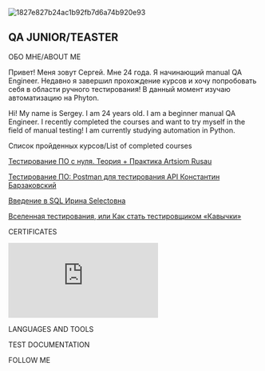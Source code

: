 ![1827e827b24ac1b92fb7d6a74b920e93](https://github.com/user-attachments/assets/2a7e9d0c-e8bf-4a45-96f5-25a2ff819645)

## QA JUNIOR/TEASTER 

ОБО МНЕ/ABOUT ME

Привет! Меня зовут Сергей. Мне 24 года. Я начинающий manual QA Engineer.
Недавно я завершил прохождение курсов и хочу попробовать себя в области ручного тестирования!
В данный момент изучаю автоматизацию на Phyton.

Hi! My name is Sergey. I am 24 years old. I am a beginner manual QA Engineer.
I recently completed the courses and want to try myself in the field of manual testing!
I am currently studying automation in Python.


Cписок пройденных курсов/List of completed courses

[Тестирование ПО с нуля. Теория + Практика Artsiom Rusau](https://stepik.org/users/483341705/teach)

[Тестирование ПО: Postman для тестирования API Константин Барзаковский](https://stepik.org/course/120679/syllabus)

[Введение в SQL Ирина Selectовна](https://stepik.org/course/191774/info)

[Вселенная тестирования, или Как стать тестировщиком «Кавычки»](https://stepik.org/course/118842/info)



CERTIFICATES

![stepik-certificate-118842-298df9a-6.pdf](https://github.com/user-attachments/files/18478346/stepik-certificate-118842-298df9a-6.pdf)


LANGUAGES AND TOOLS 

TEST DOCUMENTATION 

FOLLOW ME 

